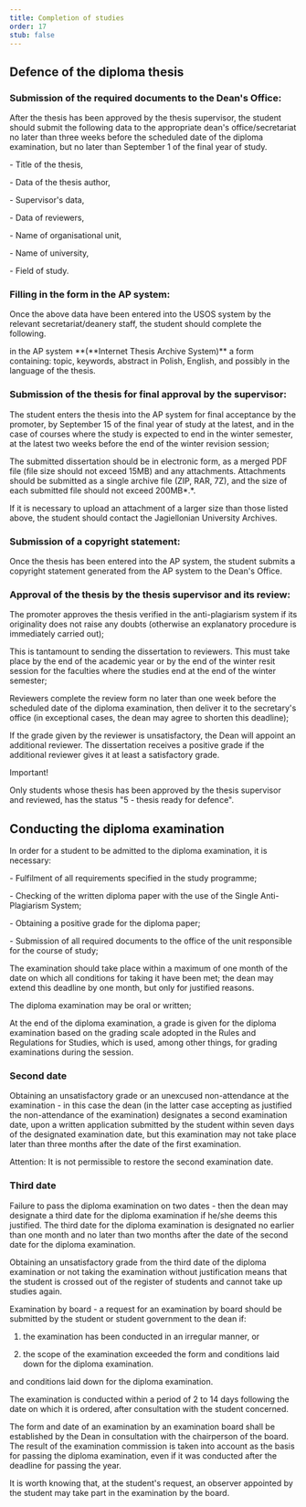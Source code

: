 ```yaml
---
title: Completion of studies
order: 17
stub: false
---
```

## Defence of the diploma thesis

### Submission of the required documents to the Dean's Office:

After the thesis has been approved by the thesis supervisor, the student should submit the following data to the appropriate dean's office/secretariat no later than three weeks before the scheduled date of the diploma examination, but no later than September 1 of the final year of study.

\- Title of the thesis,

\- Data of the thesis author,

\- Supervisor's data,

\- Data of reviewers,

\- Name of organisational unit,

\- Name of university,

\- Field of study.

### Filling in the form in the AP system:

Once the above data have been entered into the USOS system by the relevant secretariat/deanery staff, the student should complete the following. 

in the AP system \*\*(\*\*Internet Thesis Archive System)\*\* a form containing: topic, keywords, abstract in Polish, English, and possibly in the language of the thesis.

### Submission of the thesis for final approval by the supervisor:

The student enters the thesis into the AP system for final acceptance by the promoter, by September 15 of the final year of study at the latest, and in the case of courses where the study is expected to end in the winter semester, at the latest two weeks before the end of the winter revision session;

The submitted dissertation should be in electronic form, as a merged PDF file (file size should not exceed 15MB) and any attachments. Attachments should be submitted as a single archive file (ZIP, RAR, 7Z), and the size of each submitted file should not exceed 200MB\*.\*.

If it is necessary to upload an attachment of a larger size than those listed above, the student should contact the Jagiellonian University Archives.

### Submission of a copyright statement:

Once the thesis has been entered into the AP system, the student submits a copyright statement generated from the AP system to the Dean's Office.

### Approval of the thesis by the thesis supervisor and its review:

The promoter approves the thesis verified in the anti-plagiarism system if its originality does not raise any doubts (otherwise an explanatory procedure is immediately carried out);

This is tantamount to sending the dissertation to reviewers. This must take place by the end of the academic year or by the end of the winter resit session for the faculties where the studies end at the end of the winter semester;

Reviewers complete the review form no later than one week before the scheduled date of the diploma examination, then deliver it to the secretary's office (in exceptional cases, the dean may agree to shorten this deadline);

If the grade given by the reviewer is unsatisfactory, the Dean will appoint an additional reviewer. The dissertation receives a positive grade if the additional reviewer gives it at least a satisfactory grade.

Important! 

Only students whose thesis has been approved by the thesis supervisor and reviewed, has the status "5 - thesis ready for defence".

## Conducting the diploma examination

In order for a student to be admitted to the diploma examination, it is necessary: 

\- Fulfilment of all requirements specified in the study programme;

\- Checking of the written diploma paper with the use of the Single Anti-Plagiarism System;

\- Obtaining a positive grade for the diploma paper;

\- Submission of all required documents to the office of the unit responsible for the course of study;

The examination should take place within a maximum of one month of the date on which all conditions for taking it have been met; the dean may extend this deadline by one month, but only for justified reasons.

The diploma examination may be oral or written;

At the end of the diploma examination, a grade is given for the diploma examination based on the grading scale adopted in the Rules and Regulations for Studies, which is used, among other things, for grading examinations during the session.

### Second date

Obtaining an unsatisfactory grade or an unexcused non-attendance at the examination - in this case the dean (in the latter case accepting as justified the non-attendance of the examination) designates a second examination date, upon a written application submitted by the student within seven days of the designated examination date, but this examination may not take place later than three months after the date of the first examination.

Attention: It is not permissible to restore the second examination date.

### Third date

Failure to pass the diploma examination on two dates - then the dean may designate a third date for the diploma examination if he/she deems this justified. The third date for the diploma examination is designated no earlier than one month and no later than two months after the date of the second date for the diploma examination.

Obtaining an unsatisfactory grade from the third date of the diploma examination or not taking the examination without justification means that the student is crossed out of the register of students and cannot take up studies again.

Examination by board - a request for an examination by board should be submitted by the student or student government to the dean if:

1. the examination has been conducted in an irregular manner, or

2. the scope of the examination exceeded the form and conditions laid down for the diploma examination. 

and conditions laid down for the diploma examination.

The examination is conducted within a period of 2 to 14 days following the date on which it is ordered, after consultation with the student concerned.

The form and date of an examination by an examination board shall be established by the Dean in consultation with the chairperson of the board. The result of the examination commission is taken into account as the basis for passing the diploma examination, even if it was conducted after the deadline for passing the year.

It is worth knowing that, at the student's request, an observer appointed by the student may take part in the examination by the board.